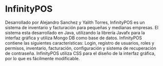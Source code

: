 # InfinityPOS

Desarrollado por Alejandro Sanchez y Yalith Torres, InfinityPOS es un sistema de inventario y facturación para pequeñas y medianas empresas. El sistema esta desarrollado en Java, utilizando la librería Javafx para la interfaz gráfica y utiliza Mongo DB como base de datos. 
InfinityPOS contiene las siguientes características:
Login, registro de usuarios, roles y permisos, inventario, facturación, configuración y sistema de recuperación de contraseña.
InfinityPOS utiliza CSS para el diseño de la interfaz gráfica, por lo que es fácilmente modificable.

